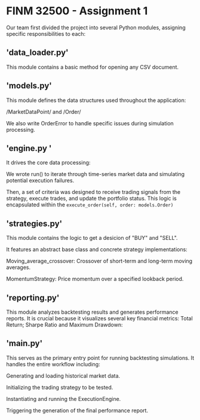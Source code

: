 # FINM 32500 - Assignment 1
Our team first divided the project into several Python modules, assigning specific responsibilities to each:

## 'data_loader.py'
This module contains a basic method for opening any CSV document.

## 'models.py'
This module defines the data structures used throughout the application:

/MarketDataPoint/ and /Order/

We also write OrderError to handle specific issues during simulation processing.

## 'engine.py '
It drives the core data processing: 

We wrote run() to iterate through time-series market data and simulating potential execution failures.

Then, a set of criteria was designed to receive trading signals from the strategy, execute trades, and update the portfolio status. This logic is encapsulated within the `execute_order(self, order: models.Order)`


## 'strategies.py'
This module contains the logic to get a desicion of "BUY" and "SELL". 

It features an abstract base class and concrete strategy implementations:

Moving_average_crossover: Crossover of short-term and long-term moving averages.

MomentumStrategy: Price momentum over a specified lookback period.

## 'reporting.py'

This module analyzes backtesting results and generates performance reports. It is crucial because it visualizes several key financial metrics: Total Return; Sharpe Ratio and Maximum Drawdown: 

## 'main.py'
This serves as the primary entry point for running backtesting simulations. It handles the entire workflow including:

Generating and loading historical market data.

Initializing the trading strategy to be tested.

Instantiating and running the ExecutionEngine.

Triggering the generation of the final performance report.


